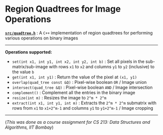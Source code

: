 # Region Quadtrees for Image Operations  
**[`src/quadtree.h`](src/quadtree.h)** : A `C++` implementation of region quadtrees for performing various operations on binary images  

---

**Operations supported:**
- `set(int x1, int y1, int x2, int y2, int b)` : Set all pixels in the sub-matrix/sub-image with rows `x1` to `x2` and columns `y1` to `y2` (inclusive) to the value `b`
- `get(int x1, int y1)` : Return the value of the pixel at `(x1, y1)`
- `overlap(quad_tree const &Q)` : Pixel-wise boolean `OR` / Image union
- `intersect(quad_tree &Q)` : Pixel-wise boolean `AND` / Image intersection 
- `complement()` : Complement all the entries in the binary image
- `resize(int m)` : Resizes the image to `2^m * 2^m`
- `extract(int x1, int y1, int m)` : Extracts the `2^m * 2^m` submatrix with rows from `x1` to `x1+2^m-1` and columns `y1` to `y1+2^m-1` / Image cropping

---

(*This was done as a course assignment for CS 213: Data Structures and Algorithms, IIT Bombay*)  
